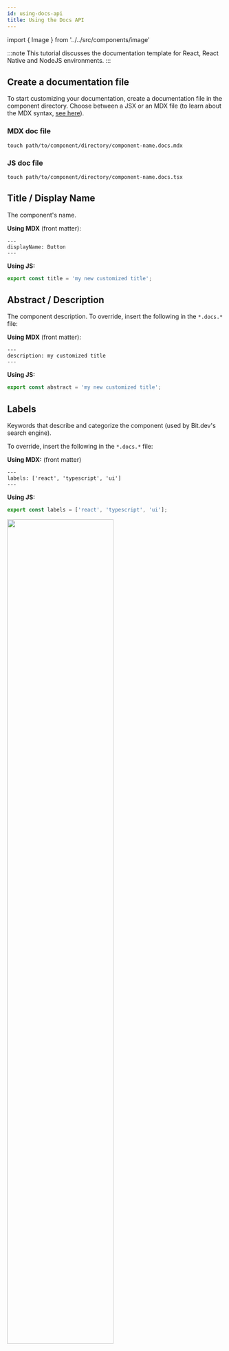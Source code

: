 ```yaml
---
id: using-docs-api
title: Using the Docs API
---
```


import { Image } from '../../src/components/image'

:::note
This tutorial discusses the documentation template for React, React Native and NodeJS environments.
:::

## Create a documentation file

To start customizing your documentation, create a documentation file in the component directory.
Choose between a JSX or an MDX file (to learn about the MDX syntax, [see here](https://mdxjs.com/table-of-components)).

### MDX doc file

```
touch path/to/component/directory/component-name.docs.mdx
```

### JS doc file

```
touch path/to/component/directory/component-name.docs.tsx
```

## Title / Display Name

The component's name.

**Using MDX** (front matter):

```mdx
---
displayName: Button
---
```

**Using JS:**

```js
export const title = 'my new customized title';
```

## Abstract / Description

The component description. To override, insert the following in the `*.docs.*` file:

**Using MDX** (front matter):

```mdx
---
description: my customized title
---
```

**Using JS:**

```js
export const abstract = 'my new customized title';
```

## Labels

Keywords that describe and categorize the component (used by Bit.dev's search engine).

To override, insert the following in the `*.docs.*` file:

**Using MDX:** (front matter)

```mdx
---
labels: ['react', 'typescript', 'ui']
---
```

**Using JS:**

```js
export const labels = ['react', 'typescript', 'ui'];
```

<Image src="/img/ws_getting_started_frontmatter.png" width="70%" padding={20}/>

## Custom section

The custom JSX slot gives you the freedom to extend the documentation page as you like.

**Using MDX**:

This can be done by simply writing down MDX in the component's `*.docs.mdx` file, which can include simple markdown, as well as JSX.

> Never import React to MDX doc files as it is injected by default.

```mdx
import { Card } from './card';

### This is a custom section

Here's a React Card Component:

<Card />
```

<Image src="/static/img/card_example.png" width="50%"/>

<br />

**Using JSX:**
Create a function with the name 'Overview' and export it as default:

```jsx
export default function Overview() {
  return <h3>My custom docs section</h3>;
}
```

## Live examples

Examples are descriptions and playable code that instruct on how a component should be used.

To add live examples, insert the following in the `*.docs.*` file:

**Using MDX:**

````mdx
    ```jsx live=true
    const SayHi = () => {
        return <p>Hello!</p>
    }
    ```
````

**Using JSX:**
Create an `examples` variable.
The `examples` variable receives an array of objects, each representing a single example and each contains the following data (keys):

- **scope**: An _object_ with all relevant imports.
- **title**: A _string_ for the example title.
- **Description**: A _string_ for the example description.
- **Code**: A _string_ (template literal) for the example code.

For example, let's create an example for a 'Card' component:

```shell
$ touch ./path/to/component/folder/card.docs.tsx
```

Inside that file, we'll import the 'Card' component and set the `examples` variable with a single object.

```jsx
import React from 'react';
import { Card } from './card';

export const examples = [
  {
    scope: {
      Card,
    },
    title: 'Simple Card',
    description: "Use 'fullWidth' for small screens",
    code: `<Card size='fullWidth'>
                <p>When do two functions fight?</p>
                <p>- When they have arguments</p>
            </Card>`,
  },
];
```
